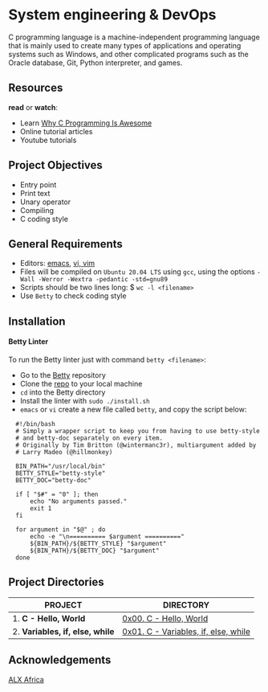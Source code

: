 # System engineering & DevOps 

C programming language is a machine-independent programming language that is mainly used to create many types of applications and operating systems such as Windows, and other complicated programs such as the Oracle database, Git, Python interpreter, and games.

## Resources

__read__ or __watch__:

- Learn [Why C Programming Is Awesome](https://intranet.alxswe.com/rltoken/WYdE1novaWa0yt5fzGvLBw)
- Online tutorial articles
- Youtube tutorials

## Project Objectives

- Entry point
- Print text
- Unary operator
- Compiling
- C coding style

## General Requirements

- Editors: [emacs](https://www.gnu.org/software/emacs/), [vi, vim](https://www.vim.org/)
- Files will be compiled on `Ubuntu 20.04 LTS` using `gcc`, using the options `-Wall -Werror -Wextra -pedantic -std=gnu89`
- Scripts should be two lines long: $ `wc -l <filename>`
- Use `Betty` to check coding style

## Installation
#### Betty Linter

To run the Betty linter just with command `betty <filename>`:

- Go to the [Betty](https://intranet.alxswe.com/rltoken/wQ4sMfsWfxvyfN67Sc11zA) repository
- Clone the [repo](https://intranet.alxswe.com/rltoken/wQ4sMfsWfxvyfN67Sc11zA) to your local machine
- `cd` into the Betty directory
- Install the linter with `sudo ./install.sh`
- `emacs` or `vi` create a new file called `betty`, and copy the script below:

```
  #!/bin/bash
  # Simply a wrapper script to keep you from having to use betty-style
  # and betty-doc separately on every item.
  # Originally by Tim Britton (@wintermanc3r), multiargument added by
  # Larry Madeo (@hillmonkey)

  BIN_PATH="/usr/local/bin"
  BETTY_STYLE="betty-style"
  BETTY_DOC="betty-doc"

  if [ "$#" = "0" ]; then
      echo "No arguments passed."
      exit 1
  fi

  for argument in "$@" ; do
      echo -e "\n========== $argument =========="
      ${BIN_PATH}/${BETTY_STYLE} "$argument"
      ${BIN_PATH}/${BETTY_DOC} "$argument"
  done
```

## Project Directories

| PROJECT                        | DIRECTORY | 
|  -----------                   |     -----------  |
| 1. __C - Hello, World__        | [0x00. C - Hello, World](https://github.com/lebogangolifant/alx-low_level_programming/tree/master/0x00-hello_world)|
|2. __Variables, if, else, while__ | [0x01. C - Variables, if, else, while](https://github.com/lebogangolifant/alx-low_level_programming/tree/master/0x01-variables_if_else_while)|











## Acknowledgements

[ALX Africa](https://www.alxafrica.com/)
